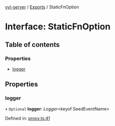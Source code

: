 [yyl-server](../README.md) / [Exports](../modules.md) / StaticFnOption

# Interface: StaticFnOption

## Table of contents

### Properties

- [logger](staticfnoption.md#logger)

## Properties

### logger

• `Optional` **logger**: *Logger*<keyof SeedEventName\>

Defined in: [proxy.ts:41](https://github.com/jackness1208/yyl-server/blob/2a2aa3d/src/proxy.ts#L41)
